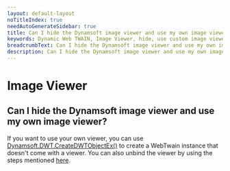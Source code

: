 ```yaml
---
layout: default-layout
noTitleIndex: true
needAutoGenerateSidebar: true
title: Can I hide the Dynamsoft image viewer and use my own image viewer?
keywords: Dynamic Web TWAIN, Image Viewer, hide, use custom image viewer
breadcrumbText: Can I hide the Dynamsoft image viewer and use my own image viewer?
description: Can I hide the Dynamsoft image viewer and use my own image viewer?
---
```


# Image Viewer

## Can I hide the Dynamsoft image viewer and use my own image viewer?

If you want to use your own viewer, you can use <a href="https://www.dynamsoft.com/web-twain/docs-archive/indepth/features/initialize.html?ver=17.2.1#-dynamsoftdwtcreatedwtobjectex-" target="_blank">Dynamsoft.DWT.CreateDWTObjectEx()</a> to create a WebTwain instance that doesn't come with a viewer. You can also unbind the viewer by using the steps mentioned <a href="https://www.dynamsoft.com/web-twain/docs-archive/indepth/features/viewer.html?ver=17.2.1#bind-the-viewer" target="_blank">here</a>.

